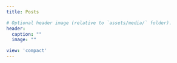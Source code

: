 ```yaml
---
title: Posts

# Optional header image (relative to `assets/media/` folder).
header:
  caption: ""
  image: ""

view: 'compact'
---
```

